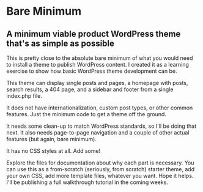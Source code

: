 # Bare Minimum
## A minimum viable product WordPress theme that's as simple as possible

This is pretty close to the absolute bare minimum of what you would need to install a theme to publish WordPress content. I created it as a learning exercise to show how basic WordPress theme development can be. 

This theme can display single posts and pages, a homepage with posts, search results, a 404 page, and a sidebar and footer from a single index.php file.

It does not have internationalization, custom post types, or other common features. Just the minimum code to get a theme off the ground.

It needs some clean-up to match WordPress standards, so I'll be doing that next. It also needs page-to-page navigation and a couple of other actual features (but again, bare minimum).

It has no CSS styles at all. Add some! 

Explore the files for documentation about why each part is necessary. You can use this as a from-scratch (seriously, from scratch) starter theme, add your own CSS, add more template files, whatever you want. Hope it helps. I'll be publishing a full walkthrough tutorial in the coming weeks.